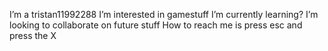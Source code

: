 I’m a tristan11992288
I’m interested in gamestuff
I’m currently learning?
I’m looking to collaborate on future stuff
How to reach me is press esc and press the X

<!---
tristan11992288/tristan11992288 is a ✨ non-special ✨ repository because its `README.md` (this file) appears on your GitHub profile.
You can click the Preview link to take a look at your changes.
--->
